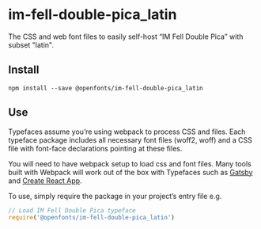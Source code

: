 
# im-fell-double-pica_latin

The CSS and web font files to easily self-host “IM Fell Double Pica” with subset "latin".

## Install

`npm install --save @openfonts/im-fell-double-pica_latin`

## Use

Typefaces assume you’re using webpack to process CSS and files. Each typeface
package includes all necessary font files (woff2, woff) and a CSS file with
font-face declarations pointing at these files.

You will need to have webpack setup to load css and font files. Many tools built
with Webpack will work out of the box with Typefaces such as [Gatsby](https://github.com/gatsbyjs/gatsby)
and [Create React App](https://github.com/facebookincubator/create-react-app).

To use, simply require the package in your project’s entry file e.g.

```javascript
// Load IM Fell Double Pica typeface
require('@openfonts/im-fell-double-pica_latin')
```
